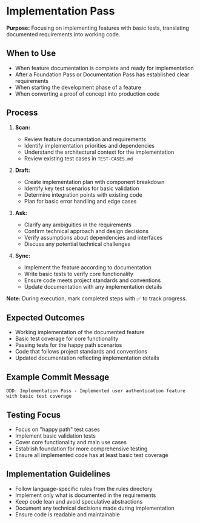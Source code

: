 # Implementation Pass

**Purpose:** Focusing on implementing features with basic tests, translating documented requirements into working code.

## When to Use
- When feature documentation is complete and ready for implementation
- After a Foundation Pass or Documentation Pass has established clear requirements
- When starting the development phase of a feature
- When converting a proof of concept into production code

## Process
1. **Scan:**
   - Review feature documentation and requirements
   - Identify implementation priorities and dependencies
   - Understand the architectural context for the implementation
   - Review existing test cases in `TEST-CASES.md`

2. **Draft:**
   - Create implementation plan with component breakdown
   - Identify key test scenarios for basic validation
   - Determine integration points with existing code
   - Plan for basic error handling and edge cases

3. **Ask:**
   - Clarify any ambiguities in the requirements
   - Confirm technical approach and design decisions
   - Verify assumptions about dependencies and interfaces
   - Discuss any potential technical challenges

4. **Sync:**
   - Implement the feature according to documentation
   - Write basic tests to verify core functionality
   - Ensure code meets project standards and conventions
   - Update documentation with any implementation details

**Note:** During execution, mark completed steps with ✅ to track progress.

## Expected Outcomes
- Working implementation of the documented feature
- Basic test coverage for core functionality
- Passing tests for the happy path scenarios
- Code that follows project standards and conventions
- Updated documentation reflecting implementation details

## Example Commit Message
`DDD: Implementation Pass - Implemented user authentication feature with basic test coverage`

## Testing Focus
- Focus on "happy path" test cases
- Implement basic validation tests
- Cover core functionality and main use cases
- Establish foundation for more comprehensive testing
- Ensure all implemented code has at least basic test coverage

## Implementation Guidelines
- Follow language-specific rules from the rules directory
- Implement only what is documented in the requirements
- Keep code lean and avoid speculative abstractions
- Document any technical decisions made during implementation
- Ensure code is readable and maintainable

